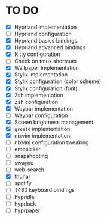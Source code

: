 # TO DO
- [x] Hyprland implementation
- [ ] Hyprland configuration
- [x] Hyprland basics bindings
- [x] Hyprland advanced bindings
- [x] Kitty configuration
- [ ] Check on tmux shortcuts
- [x] Wallpaper implementation
- [x] Stylix implementation
- [x] Stylix configuration (color scheme)
- [x] Stylix configuration (font)
- [x] Zsh implementation
- [x] Zsh configuration
- [x] Waybar implementation
- [ ] Waybar configuration
- [x] Screen brightness management
- [x] `greetd` implementation
- [x] nixvim implementation
- [ ] nixvim configuration tweaking
- [ ] emopicker
- [ ] snapshooting
- [ ] swaync
- [ ] web-search
- [x] thunar
- [ ] spotify
- [ ] T480 keyboard bindings
- [ ] hypridle
- [ ] hyprlock
- [ ] hyprpaper
